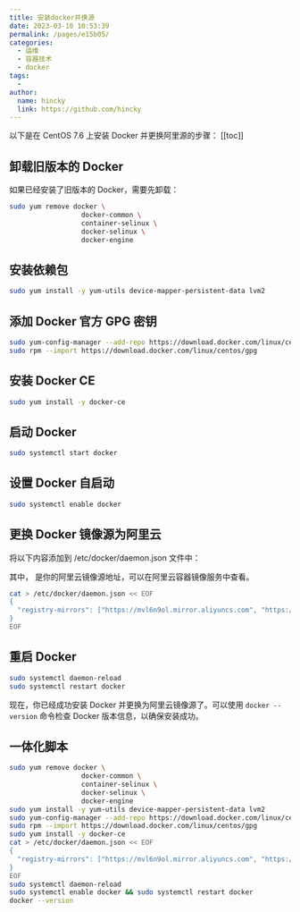 ```yaml
---
title: 安装docker并换源
date: 2023-03-10 10:53:39
permalink: /pages/e15b05/
categories:
  - 运维
  - 容器技术
  - docker
tags:
  - 
author: 
  name: hincky
  link: https://github.com/hincky
---
```

以下是在 CentOS 7.6 上安装 Docker 并更换阿里源的步骤：
[[toc]]

## 卸载旧版本的 Docker
如果已经安装了旧版本的 Docker，需要先卸载：

```sh
sudo yum remove docker \
                  docker-common \
                  container-selinux \
                  docker-selinux \
                  docker-engine

```

## 安装依赖包

```sh
sudo yum install -y yum-utils device-mapper-persistent-data lvm2

```

## 添加 Docker 官方 GPG 密钥
```sh
sudo yum-config-manager --add-repo https://download.docker.com/linux/centos/docker-ce.repo
sudo rpm --import https://download.docker.com/linux/centos/gpg

```

## 安装 Docker CE
```sh
sudo yum install -y docker-ce

```

## 启动 Docker
```sh
sudo systemctl start docker

```

## 设置 Docker 自启动
```sh
sudo systemctl enable docker

```

## 更换 Docker 镜像源为阿里云
将以下内容添加到 /etc/docker/daemon.json 文件中：

其中，<your-mirror-address> 是你的阿里云镜像源地址，可以在阿里云容器镜像服务中查看。
```sh
cat > /etc/docker/daemon.json << EOF
{
  "registry-mirrors": ["https://mvl6n9ol.mirror.aliyuncs.com", "https://dockerhub.azk8s.cn","https://registry.docker-cn.com","https://hub-mirror.c.163.com"]
}
EOF

```

## 重启 Docker
```sh
sudo systemctl daemon-reload
sudo systemctl restart docker

```

现在，你已经成功安装 Docker 并更换为阿里云镜像源了。可以使用 `docker --version` 命令检查 Docker 版本信息，以确保安装成功。

## 一体化脚本

```sh
sudo yum remove docker \
                  docker-common \
                  container-selinux \
                  docker-selinux \
                  docker-engine
sudo yum install -y yum-utils device-mapper-persistent-data lvm2
sudo yum-config-manager --add-repo https://download.docker.com/linux/centos/docker-ce.repo
sudo rpm --import https://download.docker.com/linux/centos/gpg
sudo yum install -y docker-ce
cat > /etc/docker/daemon.json << EOF
{
  "registry-mirrors": ["https://mvl6n9ol.mirror.aliyuncs.com", "https://dockerhub.azk8s.cn","https://registry.docker-cn.com","https://hub-mirror.c.163.com"]
}
EOF
sudo systemctl daemon-reload
sudo systemctl enable docker && sudo systemctl restart docker
docker --version

```